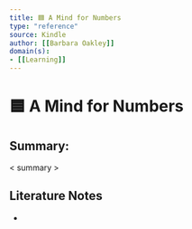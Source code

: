 ```yaml
---
title: 🟦 A Mind for Numbers
type: "reference"
source: Kindle
author: [[Barbara Oakley]]
domain(s):
- [[Learning]]
---
```

# 🟦 A Mind for Numbers

## Summary:

< summary >

## Literature Notes

- 
